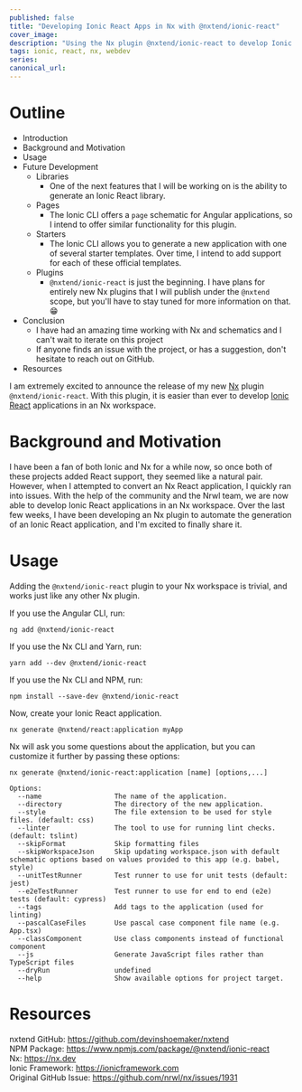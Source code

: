 ```yaml
---
published: false
title: "Developing Ionic React Apps in Nx with @nxtend/ionic-react"
cover_image:
description: "Using the Nx plugin @nxtend/ionic-react to develop Ionic React applications in an Nx workspace"
tags: ionic, react, nx, webdev
series:
canonical_url:
---
```


# Outline

- Introduction
- Background and Motivation
- Usage
- Future Development
  - Libraries
    - One of the next features that I will be working on is the ability to generate an Ionic React library.
  - Pages
    - The Ionic CLI offers a `page` schematic for Angular applications, so I intend to offer similar functionality for this plugin.
  - Starters
    - The Ionic CLI allows you to generate a new application with one of several starter templates. Over time, I intend to add support for each of these official templates.
  - Plugins
    - `@nxtend/ionic-react` is just the beginning. I have plans for entirely new Nx plugins that I will publish under the `@nxtend` scope, but you'll have to stay tuned for more information on that. 😁
- Conclusion
  - I have had an amazing time working with Nx and schematics and I can't wait to iterate on this project
  - If anyone finds an issue with the project, or has a suggestion, don't hesitate to reach out on GitHub.
- Resources

I am extremely excited to announce the release of my new [Nx](https://nx.dev) plugin `@nxtend/ionic-react`. With this plugin, it is easier than ever to develop [Ionic React](https://ionicframework.com/docs/react/your-first-app) applications in an Nx workspace.

# Background and Motivation

I have been a fan of both Ionic and Nx for a while now, so once both of these projects added React support, they seemed like a natural pair. However, when I attempted to convert an Nx React application, I quickly ran into issues. With the help of the community and the Nrwl team, we are now able to develop Ionic React applications in an Nx workspace. Over the last few weeks, I have been developing an Nx plugin to automate the generation of an Ionic React application, and I'm excited to finally share it.

# Usage

Adding the `@nxtend/ionic-react` plugin to your Nx workspace is trivial, and works just like any other Nx plugin.

If you use the Angular CLI, run:

```
ng add @nxtend/ionic-react
```

If you use the Nx CLI and Yarn, run:

```
yarn add --dev @nxtend/ionic-react
```

If you use the Nx CLI and NPM, run:

```
npm install --save-dev @nxtend/ionic-react
```

Now, create your Ionic React application.

```
nx generate @nxtend/react:application myApp
```

Nx will ask you some questions about the application, but you can customize it further by passing these options:

```
nx generate @nxtend/ionic-react:application [name] [options,...]

Options:
  --name                  The name of the application.
  --directory             The directory of the new application.
  --style                 The file extension to be used for style files. (default: css)
  --linter                The tool to use for running lint checks. (default: tslint)
  --skipFormat            Skip formatting files
  --skipWorkspaceJson     Skip updating workspace.json with default schematic options based on values provided to this app (e.g. babel, style)
  --unitTestRunner        Test runner to use for unit tests (default: jest)
  --e2eTestRunner         Test runner to use for end to end (e2e) tests (default: cypress)
  --tags                  Add tags to the application (used for linting)
  --pascalCaseFiles       Use pascal case component file name (e.g. App.tsx)
  --classComponent        Use class components instead of functional component
  --js                    Generate JavaScript files rather than TypeScript files
  --dryRun                undefined
  --help                  Show available options for project target.
```

# Resources

nxtend GitHub: https://github.com/devinshoemaker/nxtend<br>
NPM Package: https://www.npmjs.com/package/@nxtend/ionic-react<br>
Nx: https://nx.dev<br>
Ionic Framework: https://ionicframework.com<br>
Original GitHub Issue: https://github.com/nrwl/nx/issues/1931
